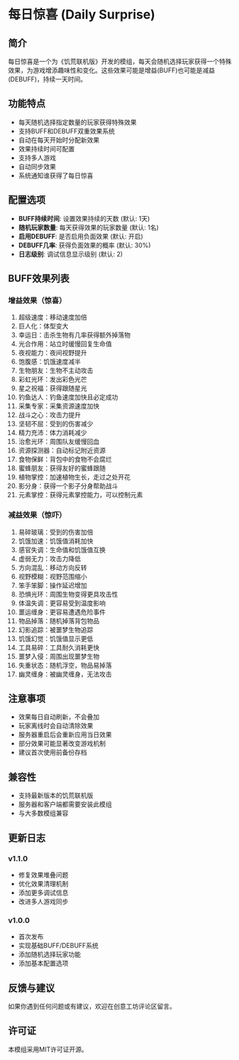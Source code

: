 # 每日惊喜 (Daily Surprise)

## 简介
每日惊喜是一个为《饥荒联机版》开发的模组，每天会随机选择玩家获得一个特殊效果，为游戏增添趣味性和变化。这些效果可能是增益(BUFF)也可能是减益(DEBUFF)，持续一天时间。

## 功能特点
- 每天随机选择指定数量的玩家获得特殊效果
- 支持BUFF和DEBUFF双重效果系统
- 自动在每天开始时分配新效果
- 效果持续时间可配置
- 支持多人游戏
- 自动同步效果
- 系统通知谁获得了每日惊喜

## 配置选项
- **BUFF持续时间**: 设置效果持续的天数 (默认: 1天)
- **随机玩家数量**: 每天获得效果的玩家数量 (默认: 1名)
- **启用DEBUFF**: 是否启用负面效果 (默认: 开启)
- **DEBUFF几率**: 获得负面效果的概率 (默认: 30%)
- **日志级别**: 调试信息显示级别 (默认: 2)

## BUFF效果列表

### 增益效果（惊喜）
1. 超级速度：移动速度加倍
2. 巨人化：体型变大
3. 幸运日：击杀生物有几率获得额外掉落物
4. 光合作用：站立时缓慢回复生命值
5. 夜视能力：夜间视野提升
6. 饱腹感：饥饿速度减半
7. 生物朋友：生物不主动攻击
8. 彩虹光环：发出彩色光芒
9. 星之祝福：获得跟随星光
10. 钓鱼达人：钓鱼速度加快且必定成功
11. 采集专家：采集资源速度加快
12. 战斗之心：攻击力提升
13. 坚韧不屈：受到的伤害减少
14. 精力充沛：体力消耗减少
15. 治愈光环：周围队友缓慢回血
16. 资源探测器：自动标记附近资源
17. 食物保鲜：背包中的食物不会腐烂
18. 蜜蜂朋友：获得友好的蜜蜂跟随
19. 植物掌控：加速植物生长，走过之处开花
20. 影分身：获得一个影子分身帮助战斗
21. 元素掌控：获得元素掌控能力，可以控制元素

### 减益效果（惊吓）
1. 易碎玻璃：受到的伤害加倍
2. 饥饿加速：饥饿值消耗加快
3. 感官失调：生命值和饥饿值互换
4. 虚弱无力：攻击力降低
5. 方向混乱：移动方向反转
6. 视野模糊：视野范围缩小
7. 笨手笨脚：操作延迟增加
8. 恐惧光环：周围生物变得更具攻击性
9. 体温失调：更容易受到温度影响
10. 噩运缠身：更容易遭遇危险事件
11. 物品掉落：随机掉落背包物品
12. 幻影追踪：被噩梦生物追踪
13. 饥饿幻觉：饥饿值显示更低
14. 工具易碎：工具耐久消耗更快
15. 噩梦入侵：周围出现噩梦生物
16. 失重状态：随机浮空，物品易掉落
17. 幽灵缠身：被幽灵缠身，无法攻击

## 注意事项
- 效果每日自动刷新，不会叠加
- 玩家离线时会自动清除效果
- 服务器重启后会重新应用当日效果
- 部分效果可能显著改变游戏机制
- 建议首次使用前备份存档

## 兼容性
- 支持最新版本的饥荒联机版
- 服务器和客户端都需要安装此模组
- 与大多数模组兼容

## 更新日志
### v1.1.0
- 修复效果堆叠问题
- 优化效果清理机制
- 添加更多调试信息
- 改进多人游戏同步

### v1.0.0
- 首次发布
- 实现基础BUFF/DEBUFF系统
- 添加随机选择玩家功能
- 添加基本配置选项

## 反馈与建议
如果你遇到任何问题或有建议，欢迎在创意工坊评论区留言。

## 许可证
本模组采用MIT许可证开源。 
